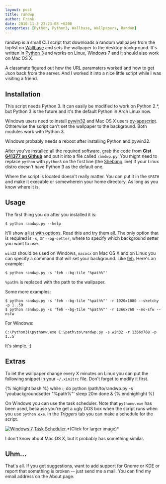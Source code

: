```yaml
---
layout: post
title: randwp
author: Frank
date: 2010-11-3 23:23:08 +0200
categories: [Python, Python3, Wallbase, Wallpapers, Random]
---
```


randwp is a small CLI script that downloads a random wallpaper from the toplist
on [Wallbase][1] and sets the wallpaper to the desktop background. It's written
in [Python 3][2] and works on Linux, Windows 7 and it should also work on
Mac OS X.

A classmate figured out how the URL paramaters worked and how to get Json back
from the server. And I worked it into a nice little script while I was visiting
a friend.


## Installation

This script needs Python 3. It can easily be modified to work on Python 2.*, but
Python 3 is the future and it's the default Python in Arch Linux now.

Windows users need to install [pywin32][3] and Mac OS X users [py-appscript][4].
Othterwise the script can't set the wallpaper to the background. Both modules
work with Python 3.

Windows probably needs a reboot after installing Python and pywin32.

After you've installed all the required software, grab the code from
**[Gist 641377 on Github][5]** and put it into a file called `randwp.py`. You
might need to replace `python` with `python3` on the first line (the
[Shebang][6] line) if your Linux distro doesn't have Python 3 as the default
one.

Where the script is located doesn't really matter. You can put it in the `$PATH`
and make it execable or somewherein your home directory. As long as you know
where it is.


## Usage

The first thing you do after you installed it is:

    $ python randwp.py --help

It'll show [a list with options][7]. Read this and try them all. The only option
that is required is `-s`, or `--bg-setter`, where to specify which background
setter you want to use.

`win32` should be used on Windows, `macosx` on Mac OS X and on Linux you can
specify a command that will set your background. Like [feh][8]. Here's an
example:

    $ python randwp.py -s 'feh --bg-tile "%path%"'

`%path%` is replaced with the path to the wallpaper.

Some more examples:

    $ python randwp.py -s 'feh --bg-tile "%path%"' -r 1920x1080 --sketchy -p 1..50
    $ python randwp.py -s 'feh --bg-tile "%path%"' -r 1366x768 --no-sfw --nsfw

For Windows:

    C:\Python31\pythonw.exe C:\path\to\randwp.py -s win32 -r 1366x768 -p 1..5

It's simple. :)


## Extras

To let the wallpaper change every X minutes on Linux you can put the following
snippet in your `~/.xinitrc` file. Don't forget to modify it first.

{% highlight bash %}
while :; do
    python /path/to/randwp.py -s 'youbackgroundsetter "%path%"'
    sleep 20m
done &
{% endhighlight %}

On Windows you can use the task scheduler. Note that `pythonw.exe` has been used,
because you're get a ugly DOS box when the script runs when you use `python.exe`.
In the *Triggers* tab you can make a schedule for the script.

<a class="jsimgbox" href="{{ site.cdn }}/img/windows-randwp-task-scheduler.png">
  <img src="{{ site.cdn }}/img/small-windows-randwp-task-scheduler.png" alt="Windows 7 Task Scheduler" />
</a>
*(Click for larger image)*

I don't know about Mac OS X, but it probably has something similar.


## Uhm...

That's all. If you got suggestions, want to add support for Gnome or KDE or
report that something is broken -- just send me a mail. You can find my email
address on the About page.


 [1]: http://wallbase.net/
 [2]: http://docs.python.org/py3k/
 [3]: http://sourceforge.net/projects/pywin32/
 [4]: http://appscript.sourceforge.net/py-appscript/index.html
 [5]: https://gist.github.com/641377
 [6]: https://secure.wikimedia.org/wikipedia/en/wiki/Shebang_(Unix)
 [7]: http://pastie.org/1270778
 [8]: http://derf.homelinux.org/projects/feh/
